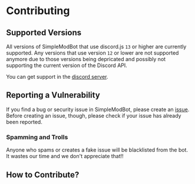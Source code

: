# Contributing

## Supported Versions

All versions of SimpleModBot that use discord.js `13` or higher are currently supported. Any versions that use version `12` or lower are not supported anymore due to those versions being depricated and possibly not supporting the current version of the Discord API. 

You can get support in the [discord server](https://discord.gg/49KeKwXc8g).

## Reporting a Vulnerability

If you find a bug or security issue in SimpleModBot, please create an [issue](https://github.com/SimpleModBot/SimpleModBot/issues). Before creating an issue, though, please check if your issue has already been reported.

### Spamming and Trolls

Anyone who spams or creates a fake issue will be blacklisted from the bot. It wastes our time and we don't appreciate that!!

## How to Contribute?

